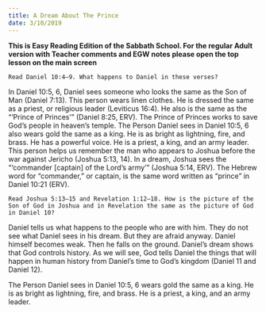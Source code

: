 ```yaml
---
title: A Dream About The Prince
date: 3/10/2019
---
```


 **This is Easy Reading Edition of the Sabbath School. For the regular Adult version with Teacher comments and EGW notes please open the top lesson on the main screen** 

`Read Daniel 10:4–9. What happens to Daniel in these verses?`

In Daniel 10:5, 6, Daniel sees someone who looks the same as the Son of Man (Daniel 7:13). This person wears linen clothes. He is dressed the same as a priest, or religious leader (Leviticus 16:4). He also is the same as the “‘Prince of Princes’” (Daniel 8:25, ERV). The Prince of Princes works to save God’s people in heaven’s temple. The Person Daniel sees in Daniel 10:5, 6 also wears gold the same as a king. He is as bright as lightning, fire, and brass. He has a powerful voice. He is a priest, a king, and an army leader. This person helps us remember the man who appears to Joshua before the war against Jericho (Joshua 5:13, 14). In a dream, Joshua sees the “‘commander [captain] of the Lord’s army’” (Joshua 5:14, ERV). The Hebrew word for “commander,” or captain, is the same word written as “prince” in Daniel 10:21 (ERV).

`Read Joshua 5:13–15 and Revelation 1:12–18. How is the picture of the Son of God in Joshua and in Revelation the same as the picture of God in Daniel 10?`

Daniel tells us what happens to the people who are with him. They do not see what Daniel sees in his dream. But they are afraid anyway. Daniel himself becomes weak. Then he falls on the ground. Daniel’s dream shows that God controls history. As we will see, God tells Daniel the things that will happen in human history from Daniel’s time to God’s kingdom (Daniel 11 and Daniel 12).

The Person Daniel sees in Daniel 10:5, 6 wears gold the same as a king. He is as bright as lightning, fire, and brass. He is a priest, a king, and an army leader.
